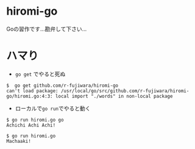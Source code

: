 # hiromi-go
Goの習作です...勘弁して下さい...

# ハマり

- `go get` でやると死ぬ

```
$  go get github.com/r-fujiwara/hiromi-go
can't load package: /usr/local/go/src/github.com/r-fujiwara/hiromi-go/hiromi.go:4:3: local import "./words" in non-local package
```

- ローカルで`go run`でやると動く

```
$ go run hiromi.go go
Achichi Achi Achi!

$ go run hiromi.go
Machaaki!
```
